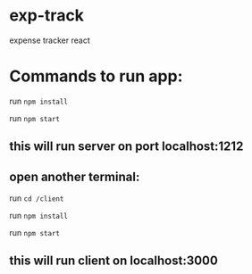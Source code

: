 # exp-track

expense tracker react

# Commands to run app:

run `npm install`

run `npm start`

## this will run server on port localhost:1212

## open another terminal:

run `cd /client`

run `npm install`

run `npm start`

## this will run client on localhost:3000

